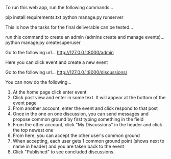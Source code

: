 To run this web app, run the following commands...

pip install requirements.txt
python manage.py runserver

This is how the tasks for the final deliverable can be tested...

run this command to create an admin (admins create and manage events)...
python manage.py createsuperuser

Go to the following url...
http://127.0.0.1:8000/admin

Here you can click event and create a new event

Go to the following url...
http://127.0.0.1:8000/discussions/

You can now do the following...
1. At the home page click enter event
2. Click post view and enter in some text. It will appear at the bottom of the event page
3. From another account, enter the event and click respond to that post
4. Once in the one on one discussion, you can send messages and propose common ground by first typing something in the field
4. From the other account, click "My Discussions" in the header and click the top newest one
5. From here, you can accept the other user's common ground
6. When accepting, each user gets 1 common ground point (shows next to name in header) and you are taken back to the event
7. Click "Published" to see concluded discussions.